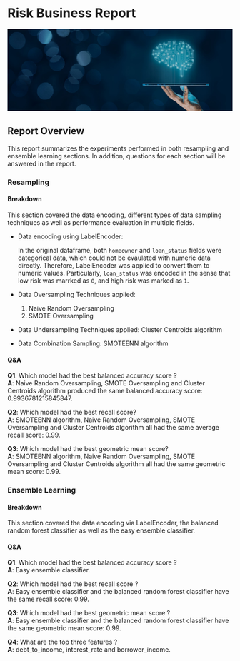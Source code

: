 # Risk Business Report

![ML](Images/ml_bg.jpeg)

## Report Overview

This report summarizes the experiments performed in both resampling and ensemble learning sections. In addition, questions for each section will be answered in the report.

### Resampling </br>

#### Breakdown

This section covered the data encoding, different types of data sampling techniques as well as performance evaluation in multiple fields.

* Data encoding using LabelEncoder:

    In the original dataframe, both `homeowner` and `loan_status` fields were categorical data, which could not be evaulated with numeric data directly. Therefore, LabelEncoder was applied to convert them to numeric values. Particularly, `loan_status` was encoded in the sense that low risk was marrked as `0`, and  high risk was marked as `1`.

* Data Oversampling Techniques applied:

    1. Naive Random Oversampling
    2. SMOTE Oversampling

* Data Undersampling Techniques applied: Cluster Centroids algorithm
    
* Data Combination Sampling: SMOTEENN algorithm

#### Q&A

__Q1__: Which model had the best balanced accuracy score ? </br>
__A__:  Naive Random Oversampling,  SMOTE Oversampling and Cluster Centroids algorithm produced the same balanced accuracy score: 0.9936781215845847.

__Q2__: Which model had the best recall score? </br>
__A__: SMOTEENN algorithm, Naive Random Oversampling,  SMOTE Oversampling and Cluster Centroids algorithm all had the same average recall score: 0.99.

__Q3__: Which model had the best geometric mean score? </br>
__A__:  SMOTEENN algorithm, Naive Random Oversampling,  SMOTE Oversampling and Cluster Centroids algorithm all had the same geometric mean score: 0.99.


### Ensemble Learning </br>

#### Breakdown

This section covered the data encoding via LabelEncoder, the balanced random forest classifier as well as the easy ensemble classifier. 

#### Q&A

__Q1__: Which model had the best balanced accuracy score ? </br>
__A__: Easy ensemble classifier.

__Q2__: Which model had the best recall score ? </br>
__A__: Easy ensemble classifier and the balanced random forest classifier have the same recall score: 0.99.

__Q3__: Which model had the best geometric mean score ? </br>
__A__: Easy ensemble classifier and the balanced random forest classifier have the same geometric mean score: 0.99.

__Q4__: What are the top three features ? </br>
__A__: debt_to_income, interest_rate and borrower_income. 



